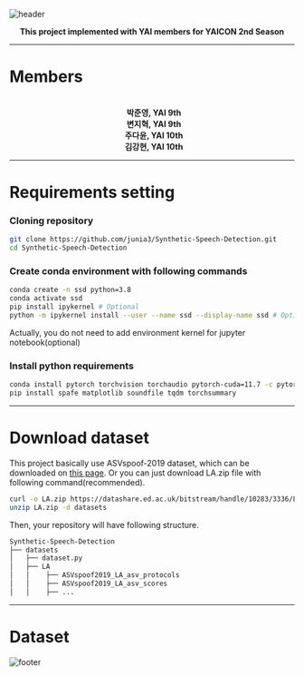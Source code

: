 ![header](https://capsule-render.vercel.app/api?type=waving&color=timeGradient&height=250&section=header&text=Synthetic%20Speech%20Detection&fontSize=45&animation=fadeIn&fontColor=FFFFFF&fontAlignY=40)
<!-- 
<p align="center"><a href="#">
    <img src="https://capsule-render.vercel.app/api?type=waving&color=0:F9D976,100:F39F86&height=250&section=header&text="Synthetic speech detection" &fontSize=40&animation=fadeIn&fontColor=FFFFFF&fontAlignY=40" alt="header" />
</a></p>
 -->

<p align="center"; font-size=24px><b>This project implemented with YAI members for YAICON 2nd Season</b></p>

---

# Members

<p align="center"> <b>
</br> &nbsp; 박준영, YAI 9th
</br> &nbsp; 변지혁, YAI 9th
</br> &nbsp; 주다윤, YAI 10th
</br> &nbsp; 김강현, YAI 10th
</b></p> 

---

# Requirements setting

### Cloning repository
```bash
git clone https://github.com/junia3/Synthetic-Speech-Detection.git
cd Synthetic-Speech-Detection
```

### Create conda environment with following commands
```bash
conda create -n ssd python=3.8
conda activate ssd
pip install ipykernel # Optional
python -m ipykernel install --user --name ssd --display-name ssd # Optional
```
Actually, you do not need to add environment kernel for jupyter notebook(optional)

### Install python requirements

```bash
conda install pytorch torchvision torchaudio pytorch-cuda=11.7 -c pytorch -c nvidia
pip install spafe matplotlib soundfile tqdm torchsummary
```
---

# Download dataset
This project basically use ASVspoof-2019 dataset, which can be downloaded on [this page](https://datashare.ed.ac.uk/handle/10283/3336).
Or you can just download LA.zip file with following command(recommended).

```bash
curl -o LA.zip https://datashare.ed.ac.uk/bitstream/handle/10283/3336/LA.zip?sequence=3&isAllowed=y
unzip LA.zip -d datasets
```

Then, your repository will have following structure.
```bash
Synthetic-Speech-Detection
├── datasets
│   ├── dataset.py
│   ├── LA
│   │    ├── ASVspoof2019_LA_asv_protocols
│   │    ├── ASVspoof2019_LA_asv_scores
│   │    ├── ...
``` 

---

# Dataset



![footer](https://capsule-render.vercel.app/api?type=waving&color=timeGradient&height=150&section=footer&animation=fadeIn&fontColor=FFFFFF&fontAlignY=40)
